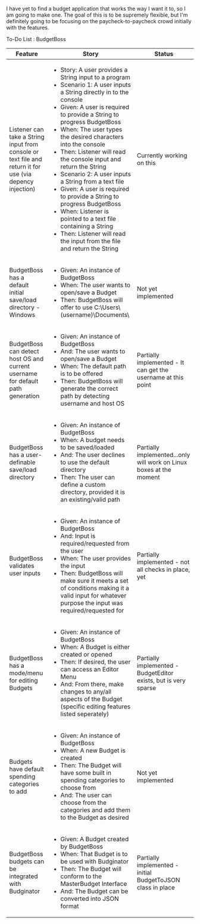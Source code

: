 I have yet to find a budget application that works the way I want it to, so I am going to make one. The goal of this is to be supremely flexible, but I'm definitely going to be focusing on the paycheck-to-paycheck crowd initially with the features.

To-Do List : BudgetBoss
<table>
	<thead>
		<tr>
		  <th>Feature</th>
		  <th>Story</th>
		  <th>Status</th>
		</tr>
	</thead>
	<tbody>
		<tr>
		  <td>Listener can take a String input from console or text file and return it for use (via depency injection)</td>
		  <td>
		    <ul>
			   <li>Story: A user provides a String input to a program</li>
			   <li>Scenario 1: A user inputs a String directly in to the console</li>
		       <li>Given: A user is required to provide a String to progress BudgetBoss</li>
		       <li>When: The user types the desired characters into the console</li>
		       <li>Then: Listener will read the console input and return the String</li>
			   <li>Scenario 2: A user inputs a String from a text file</li>
		       <li>Given: A user is required to provide a String to progress BudgetBoss</li>
		       <li>When: Listener is pointed to a text file containing a String</li>
		       <li>Then: Listener will read the input from the file and return the String</li>
		  </td>
	 	  <td>Currently working on this</td>
		</tr>
		<tr>
		  <td>BudgetBoss has a default initial save/load directory - Windows</td>
		  <td>
		    <ul>
		       <li>Given: An instance of BudgetBoss</li>
		       <li>When: The user wants to open/save a Budget</li>
		       <li>Then: BudgetBoss will offer to use C:\Users\(username)\Documents\</li>
		  </td>
	 	  <td>Not yet implemented</td>
		</tr>
		<tr>
		  <td>BudgetBoss can detect host OS and current username for default path generation</td>
		  <td>
		    <ul>
		       <li>Given: An instance of BudgetBoss</li>
		       <li>And: The user wants to open/save a Budget</li>
		       <li>When: The default path is to be offered</li>
		       <li>Then: BudgetBoss will generate the correct path by detecting username and host OS</li>
		  </td>
	 	  <td>Partially implemented - It can get the username at this point</td>
		</tr>
		<tr>
		  <td>BudgetBoss has a user-definable save/load directory</td>
		  <td>
		    <ul>
		       <li>Given: An instance of BudgetBoss</li>
		       <li>When: A budget needs to be saved/loaded</li>
		       <li>And: The user declines to use the default directory</li>
		       <li>Then: The user can define a custom directory, provided it is an existing/valid path</li>
		  </td>
	 	  <td>Partially implemented...only will work on Linux boxes at the moment</td>
		</tr>
		<tr>
		  <td>BudgetBoss validates user inputs</td>
		  <td>
		    <ul>
		       <li>Given: An instance of BudgetBoss</li>
		       <li>And: Input is required/requested from the user</li>
		       <li>When: The user provides the input</li>
		       <li>Then: BudgetBoss will make sure it meets a set of conditions making it a valid input for whatever purpose the input was required/requested for</li>
		  </td>
	 	  <td>Partially implemented - not all checks in place, yet</td>
		</tr>
		<tr>
		  <td>BudgetBoss has a mode/menu for editing Budgets</td>
		  <td>
		    <ul>
		       <li>Given: An instance of BudgetBoss</li>
		       <li>When: A Budget is either created or opened</li>
		       <li>Then: If desired, the user can access an Editor Menu</li>
		       <li>And: From there, make changes to any/all aspects of the Budget (specific editing features listed seperately)</li>
		  </td>
	 	  <td>Partially implemented - BudgetEditor exists, but is very sparse</td>
		</tr>
		<tr>
		  <td>Budgets have default spending categories to add</td>
		  <td>
		    <ul>
		       <li>Given: An instance of BudgetBoss</li>
		       <li>When: A new Budget is created</li>
		       <li>Then: The Budget will have some built in spending categories to choose from</li>
		       <li>And: The user can choose from the categories and add them to the Budget as desired</li>
		  </td>
	 	  <td>Not yet implemented</td>
		</tr>
		<tr>
		  <td>BudgetBoss budgets can be integrated with Budginator</td>
		  <td>
		    <ul>
		       <li>Given: A Budget created by BudgetBoss</li>
		       <li>When: That Budget is to be used with Budginator</li>
		       <li>Then: The Budget will conform to the MasterBudget Interface</li>
		       <li>And: The Budget can be converted into JSON format</li>
		  </td>
	 	  <td>Partially implemented - initial BudgetToJSON class in place</td>
		</tr>
		</tbody>
	<tfoot>
	</tfoot>
</table>
